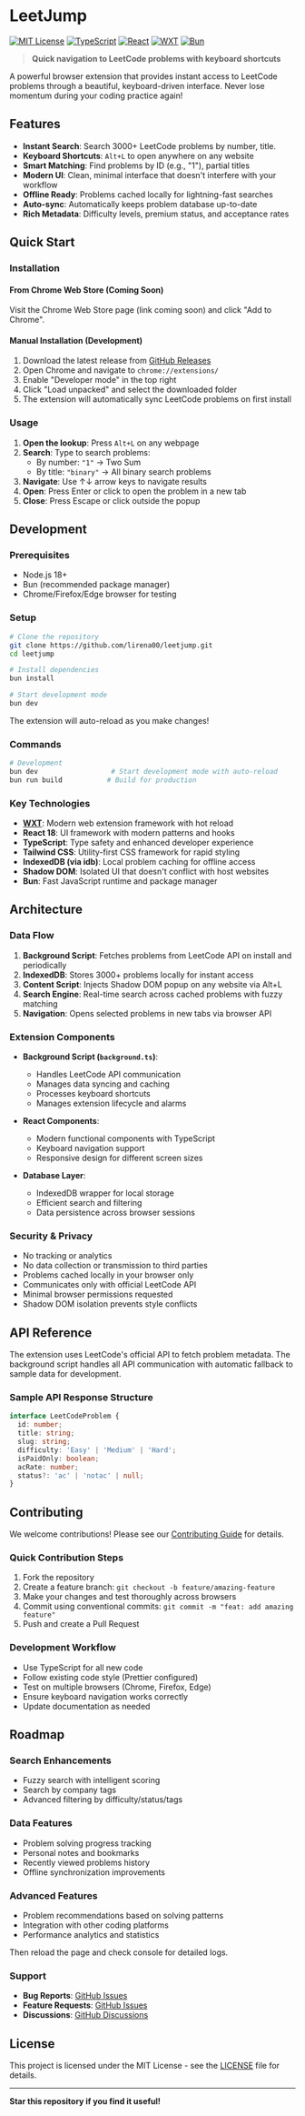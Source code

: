 # LeetJump

[![MIT License](https://img.shields.io/badge/License-MIT-yellow.svg)](https://opensource.org/licenses/MIT)
[![TypeScript](https://img.shields.io/badge/TypeScript-007ACC?style=flat&logo=typescript&logoColor=white)](https://www.typescriptlang.org/)
[![React](https://img.shields.io/badge/React-20232A?style=flat&logo=react&logoColor=61DAFB)](https://reactjs.org/)
[![WXT](https://img.shields.io/badge/WXT-67d55e?style=flat&logo=webextension&logoColor=white)](https://wxt.dev/)
[![Bun](https://img.shields.io/badge/Bun-000000?style=flat&logo=bun&logoColor=white)](https://bun.sh/)

> **Quick navigation to LeetCode problems with keyboard shortcuts**

A powerful browser extension that provides instant access to LeetCode problems
through a beautiful, keyboard-driven interface. Never lose momentum during your
coding practice again!

## Features

- **Instant Search**: Search 3000+ LeetCode problems by number, title.
- **Keyboard Shortcuts**: `Alt+L` to open anywhere on any website
- **Smart Matching**: Find problems by ID (e.g., "1"), partial titles
- **Modern UI**: Clean, minimal interface that doesn't interfere with your
  workflow
- **Offline Ready**: Problems cached locally for lightning-fast searches
- **Auto-sync**: Automatically keeps problem database up-to-date
- **Rich Metadata**: Difficulty levels, premium status, and acceptance rates

## Quick Start

### Installation

#### From Chrome Web Store (Coming Soon)

Visit the Chrome Web Store page (link coming soon) and click "Add to Chrome".

#### Manual Installation (Development)

1. Download the latest release from
   [GitHub Releases](https://github.com/lirena00/leetjump/releases)
2. Open Chrome and navigate to `chrome://extensions/`
3. Enable "Developer mode" in the top right
4. Click "Load unpacked" and select the downloaded folder
5. The extension will automatically sync LeetCode problems on first install

### Usage

1. **Open the lookup**: Press `Alt+L` on any webpage
2. **Search**: Type to search problems:
   - By number: `"1"` → Two Sum
   - By title: `"binary"` → All binary search problems
3. **Navigate**: Use ↑↓ arrow keys to navigate results
4. **Open**: Press Enter or click to open the problem in a new tab
5. **Close**: Press Escape or click outside the popup

## Development

### Prerequisites

- Node.js 18+
- Bun (recommended package manager)
- Chrome/Firefox/Edge browser for testing

### Setup

```bash
# Clone the repository
git clone https://github.com/lirena00/leetjump.git
cd leetjump

# Install dependencies
bun install

# Start development mode
bun dev
```

The extension will auto-reload as you make changes!

### Commands

```bash
# Development
bun dev                  # Start development mode with auto-reload
bun run build           # Build for production
```

### Key Technologies

- **[WXT](https://wxt.dev/)**: Modern web extension framework with hot reload
- **React 18**: UI framework with modern patterns and hooks
- **TypeScript**: Type safety and enhanced developer experience
- **Tailwind CSS**: Utility-first CSS framework for rapid styling
- **IndexedDB (via idb)**: Local problem caching for offline access
- **Shadow DOM**: Isolated UI that doesn't conflict with host websites
- **Bun**: Fast JavaScript runtime and package manager

## Architecture

### Data Flow

1. **Background Script**: Fetches problems from LeetCode API on install and
   periodically
2. **IndexedDB**: Stores 3000+ problems locally for instant access
3. **Content Script**: Injects Shadow DOM popup on any website via Alt+L
4. **Search Engine**: Real-time search across cached problems with fuzzy
   matching
5. **Navigation**: Opens selected problems in new tabs via browser API

### Extension Components

- **Background Script (`background.ts`)**:

  - Handles LeetCode API communication
  - Manages data syncing and caching
  - Processes keyboard shortcuts
  - Manages extension lifecycle and alarms

- **React Components**:

  - Modern functional components with TypeScript
  - Keyboard navigation support
  - Responsive design for different screen sizes

- **Database Layer**:
  - IndexedDB wrapper for local storage
  - Efficient search and filtering
  - Data persistence across browser sessions

### Security & Privacy

- No tracking or analytics
- No data collection or transmission to third parties
- Problems cached locally in your browser only
- Communicates only with official LeetCode API
- Minimal browser permissions requested
- Shadow DOM isolation prevents style conflicts

## API Reference

The extension uses LeetCode's official API to fetch problem metadata. The
background script handles all API communication with automatic fallback to
sample data for development.

### Sample API Response Structure

```typescript
interface LeetCodeProblem {
  id: number;
  title: string;
  slug: string;
  difficulty: 'Easy' | 'Medium' | 'Hard';
  isPaidOnly: boolean;
  acRate: number;
  status?: 'ac' | 'notac' | null;
}
```

## Contributing

We welcome contributions! Please see our [Contributing Guide](CONTRIBUTING.md)
for details.

### Quick Contribution Steps

1. Fork the repository
2. Create a feature branch: `git checkout -b feature/amazing-feature`
3. Make your changes and test thoroughly across browsers
4. Commit using conventional commits:
   `git commit -m "feat: add amazing feature"`
5. Push and create a Pull Request

### Development Workflow

- Use TypeScript for all new code
- Follow existing code style (Prettier configured)
- Test on multiple browsers (Chrome, Firefox, Edge)
- Ensure keyboard navigation works correctly
- Update documentation as needed

## Roadmap

### Search Enhancements

- Fuzzy search with intelligent scoring
- Search by company tags
- Advanced filtering by difficulty/status/tags

### Data Features

- Problem solving progress tracking
- Personal notes and bookmarks
- Recently viewed problems history
- Offline synchronization improvements

### Advanced Features

- Problem recommendations based on solving patterns
- Integration with other coding platforms
- Performance analytics and statistics

Then reload the page and check console for detailed logs.

### Support

- **Bug Reports**: [GitHub Issues](https://github.com/lirena00/leetjump/issues)
- **Feature Requests**:
  [GitHub Issues](https://github.com/lirena00/leetjump/issues)
- **Discussions**:
  [GitHub Discussions](https://github.com/lirena00/leetjump/discussions)

## License

This project is licensed under the MIT License - see the [LICENSE](LICENSE) file
for details.

---

**Star this repository if you find it useful!**
